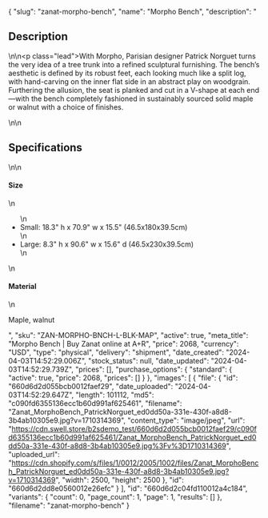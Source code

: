 {
  "slug": "zanat-morpho-bench",
  "name": "Morpho Bench",
  "description": "<h2>Description</h2>\n<!-- split -->\n<p class=\"lead\">With Morpho, Parisian designer Patrick Norguet turns the very idea of a tree trunk into a refined sculptural furnishing. The bench’s aesthetic is defined by its robust feet, each looking much like a split log, with hand-carving on the inner flat side in an abstract play on woodgrain. Furthering the allusion, the seat is planked and cut in a V-shape at each end—with the bench completely fashioned in sustainably sourced solid maple or walnut with a choice of finishes. </p>\n<!-- split -->\n<h2>Specifications</h2>\n<!-- split -->\n<h4>Size</h4>\n<ul>\n<li>Small: 18.3\" h x 70.9\" w x 15.5\" (46.5x180x39.5cm)</li>\n<li>Large: 8.3\" h x 90.6\" w x 15.6\" d (46.5x230x39.5cm)</li>\n</ul>\n<h4>Material</h4>\n<p>Maple, walnut</p>",
  "sku": "ZAN-MORPHO-BNCH-L-BLK-MAP",
  "active": true,
  "meta_title": "Morpho Bench | Buy Zanat online at A+R",
  "price": 2068,
  "currency": "USD",
  "type": "physical",
  "delivery": "shipment",
  "date_created": "2024-04-03T14:52:29.006Z",
  "stock_status": null,
  "date_updated": "2024-04-03T14:52:29.739Z",
  "prices": [],
  "purchase_options": {
    "standard": {
      "active": true,
      "price": 2068,
      "prices": []
    }
  },
  "images": [
    {
      "file": {
        "id": "660d6d2d055bcb0012faef29",
        "date_uploaded": "2024-04-03T14:52:29.647Z",
        "length": 101112,
        "md5": "c090fd6355136ecc1b60d991af625461",
        "filename": "Zanat_MorphoBench_PatrickNorguet_ed0dd50a-331e-430f-a8d8-3b4ab10305e9.jpg?v=1710314369",
        "content_type": "image/jpeg",
        "url": "https://cdn.swell.store/b2sdemo_test/660d6d2d055bcb0012faef29/c090fd6355136ecc1b60d991af625461/Zanat_MorphoBench_PatrickNorguet_ed0dd50a-331e-430f-a8d8-3b4ab10305e9.jpg%3Fv%3D1710314369",
        "uploaded_url": "https://cdn.shopify.com/s/files/1/0012/2005/1002/files/Zanat_MorphoBench_PatrickNorguet_ed0dd50a-331e-430f-a8d8-3b4ab10305e9.jpg?v=1710314369",
        "width": 2500,
        "height": 2500
      },
      "id": "660d6d2dd8e0560012e26efc"
    }
  ],
  "id": "660d6d2c04fd110012a4c184",
  "variants": {
    "count": 0,
    "page_count": 1,
    "page": 1,
    "results": []
  },
  "filename": "zanat-morpho-bench"
}